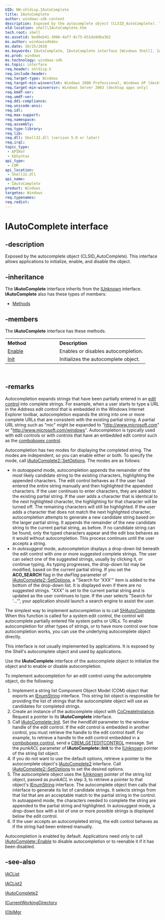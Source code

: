 ```yaml
---
UID: NN:shldisp.IAutoComplete
title: IAutoComplete
author: windows-sdk-content
description: Exposed by the autocomplete object (CLSID_AutoComplete). This interface allows applications to initialize, enable, and disable the object.
old-location: shell\IAutoComplete.htm
tech.root: shell
ms.assetid: bed6eb41-3086-4af7-8c75-651da9dba3b2
ms.author: windowssdkdev
ms.date: 10/25/2018
ms.keywords: IAutoComplete, IAutoComplete interface [Windows Shell], IAutoComplete interface [Windows Shell],described, _win32_IAutoComplete, shell.IAutoComplete, shldisp/IAutoComplete
ms.prod: windows
ms.technology: windows-sdk
ms.topic: interface
req.header: shldisp.h
req.include-header: 
req.target-type: Windows
req.target-min-winverclnt: Windows 2000 Professional, Windows XP [desktop apps only]
req.target-min-winversvr: Windows Server 2003 [desktop apps only]
req.kmdf-ver: 
req.umdf-ver: 
req.ddi-compliance: 
req.unicode-ansi: 
req.idl: 
req.max-support: 
req.namespace: 
req.assembly: 
req.type-library: 
req.lib: 
req.dll: Shell32.dll (version 5.0 or later)
req.irql: 
topic_type:
 - APIRef
 - kbSyntax
api_type:
 - COM
api_location:
 - Shell32.dll
api_name:
 - IAutoComplete
product: Windows
targetos: Windows
req.typenames: 
req.redist: 
---
```


# IAutoComplete interface


## -description


Exposed by the autocomplete object (CLSID_AutoComplete). This interface allows applications to initialize, enable, and disable the object.


## -inheritance

The <b xmlns:loc="http://microsoft.com/wdcml/l10n">IAutoComplete</b> interface inherits from the <a href="https://msdn.microsoft.com/33f1d79a-33fc-4ce5-a372-e08bda378332">IUnknown</a> interface. <b>IAutoComplete</b> also has these types of members:
<ul>
<li><a href="https://docs.microsoft.com/">Methods</a></li>
</ul>

## -members

The <b>IAutoComplete</b> interface has these methods.
<table class="members" id="memberListMethods">
<tr>
<th align="left" width="37%">Method</th>
<th align="left" width="63%">Description</th>
</tr>
<tr data="declared;">
<td align="left" width="37%">
<a href="https://msdn.microsoft.com/dd22d855-6ade-4e30-9d39-a4a6434e7185">Enable</a>
</td>
<td align="left" width="63%">
Enables or disables autocompletion.

</td>
</tr>
<tr data="declared;">
<td align="left" width="37%">
<a href="https://msdn.microsoft.com/e5ee36b7-11b4-4eca-ae8e-eefa6245f287">Init</a>
</td>
<td align="left" width="63%">
Initializes the autocomplete object.

</td>
</tr>
</table> 


## -remarks



Autocompletion expands strings that have been partially entered in an <a href="https://msdn.microsoft.com/2a71b92c-f57a-4c27-80b7-e1d9092f3701">edit control</a> into complete strings. For example, when a user starts to type a URL in the Address edit control that is embedded in the Windows Internet Explorer toolbar, autocompletion expands the string into one or more complete URLs that are consistent with the existing partial string. A partial URL string such as "mic" might be expanded to "http://www.microsoft.com" or "http://www.microsoft.com/windows". Autocompletion is typically used with edit controls or with controls that have an embedded edit control such as the <a href="https://msdn.microsoft.com/fc3e6262-6a43-4c24-9db7-57c32deb38e1">comboboxex control</a>.

Autocompletion has two modes for displaying the completed string. The modes are independent, so you can enable either or both. To specify the mode, call <a href="https://msdn.microsoft.com/d3562845-fc28-4726-a520-29720f9924fc">IAutoComplete2::SetOptions</a>. The modes are as follows:
				

<ul>
<li>In <i>autoappend</i> mode, autocompletion appends the remainder of the most likely candidate string to the existing characters, highlighting the appended characters. The edit control behaves as if the user had entered the entire string manually and then highlighted the appended characters. If the user continues to enter characters, they are added to the existing partial string. If the user adds a character that is identical to the next highlighted character, the highlighting for that character will be turned off. The remaining characters will still be highlighted. If the user adds a character that does not match the next highlighted character, autocompletion attempts to generate a new candidate string based on the larger partial string. It appends the remainder of the new candidate string to the current partial string, as before. If no candidate string can be found, only the typed characters appear and the edit box behaves as it would without autocompletion. This process continues until the user accepts a string.</li>
<li>In <i>autosuggest</i> mode, autocompletion displays a drop-down list beneath the edit control with one or more suggested complete strings. The user can select one of the suggested strings, usually by clicking it, or continue typing. As typing progresses, the drop-down list may be modified, based on the current partial string. If you set the <b>ACO_SEARCH</b> flag in the <i>dwFlag</i> parameter of <a href="https://msdn.microsoft.com/d3562845-fc28-4726-a520-29720f9924fc">IAutoComplete2::SetOptions</a>, a "Search for 'XXX'" item is added to the bottom of the drop-down list. It is displayed even if there are no suggested strings. "XXX" is set to the current partial string and is updated as the user continues to type. If the user selects "Search for '...'", your application should launch a search engine to assist the user.</li>
</ul>
The simplest way to implement autocompletion is to call <a href="https://msdn.microsoft.com/b47efa8d-2118-4805-bb04-97bd143228dc">SHAutoComplete</a>. When this function is called for a system edit control, the control will autocomplete partially entered file system paths or URLs. To enable autocompletion for other types of strings, or to have more control over how autocompletion works, you can use the underlying autocomplete object directly.

This interface is not usually implemented by applications. It is exposed by the Shell's autocomplete object and used by applications.

Use the <b>IAutoComplete</b> interface of the autocomplete object to initialize the object and to 
enable or disable autocompletion.

To implement autocompletion for an edit control using the autocomplete object, do the following:
				

<ol>
<li>Implement a string list Component Object Model (COM) object that exports an <a href="https://msdn.microsoft.com/7f3e642a-17c7-4646-8c70-da6b0946a415">IEnumString</a> interface. This string list object is responsible for providing the list of strings that the autocomplete object will use as candidates for completed strings.</li>
<li>Create an instance of the autocomplete object with <a href="https://msdn.microsoft.com/7295a55b-12c7-4ed0-a7a4-9ecee16afdec">CoCreateInstance</a>. Request a pointer to its <b>IAutoComplete</b> interface.</li>
<li>Call <a href="https://msdn.microsoft.com/e5ee36b7-11b4-4eca-ae8e-eefa6245f287">IAutoComplete::Init</a>. Set the <i>hwndEdit</i> parameter to the window handle of the edit control. If the edit control is embedded in another control, you must retrieve the handle to the edit control itself. For example, to retrieve a handle to the edit control embedded in a <a href="https://msdn.microsoft.com/fc3e6262-6a43-4c24-9db7-57c32deb38e1">comboboxex control</a>, send a <a href="https://msdn.microsoft.com/def91949-cadc-4297-a504-0680d7d9b815">CBEM_GETEDITCONTROL</a> message. Set the <i>punkACL</i> parameter of <b>IAutoComplete::Init</b> to the <a href="https://msdn.microsoft.com/33f1d79a-33fc-4ce5-a372-e08bda378332">IUnknown</a> pointer of the string list object.</li>
<li>If you do not want to use the default options, retrieve a pointer to the autocomplete object's <a href="https://msdn.microsoft.com/c093719f-7176-4ba4-ae75-399e8beeebf0">IAutoComplete2</a> interface. Call <a href="https://msdn.microsoft.com/d3562845-fc28-4726-a520-29720f9924fc">IAutoComplete2::SetOptions</a> to set the desired options.</li>
<li>The autocomplete object uses the <a href="https://msdn.microsoft.com/33f1d79a-33fc-4ce5-a372-e08bda378332">IUnknown</a> pointer of the string list object, passed as <i>punkACL</i> in step 3, to retrieve a pointer to that object's <a href="https://msdn.microsoft.com/7f3e642a-17c7-4646-8c70-da6b0946a415">IEnumString</a> interface. The autocomplete object then calls that interface to generate its list of candidate strings. It selects strings from that list that are an acceptable match to the partial string in the control. In autoappend mode, the characters needed to complete the string are appended to the partial string and highlighted. In autosuggest mode, a drop-down box with a list of one or more possible strings is displayed below the edit control.</li>
<li>If the user accepts an autocompleted string, the edit control behaves as if the string had been entered manually.</li>
</ol>
Autocompletion is enabled by default. Applications need only to call <a href="https://msdn.microsoft.com/dd22d855-6ade-4e30-9d39-a4a6434e7185">IAutoComplete::Enable</a> to disable autocompletion or to reenable it if it has been disabled.




## -see-also




<a href="https://msdn.microsoft.com/66513683-38ca-4b19-88d5-d14bf7ae73eb">IACList</a>



<a href="https://msdn.microsoft.com/b765c9dd-20e9-428f-877a-aff4fac44664">IACList2</a>



<a href="https://msdn.microsoft.com/c093719f-7176-4ba4-ae75-399e8beeebf0">IAutoComplete2</a>



<a href="https://msdn.microsoft.com/1fdbe616-3ca3-4f07-b89c-4c76561ba169">ICurrentWorkingDirectory</a>



<a href="https://msdn.microsoft.com/c0556a87-2be5-43dc-9ca6-dfbdae7e7137">IObjMgr</a>
 

 

